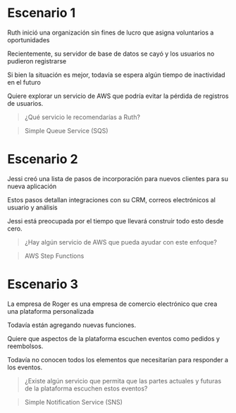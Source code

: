 # Escenario 1

Ruth inició una organización sin fines de lucro que asigna voluntarios a oportunidades

Recientemente, su servidor de base de datos se cayó y los usuarios no pudieron registrarse

Si bien la situación es mejor, todavía se espera algún tiempo de inactividad en el futuro

Quiere explorar un servicio de AWS que podría evitar la pérdida de registros de usuarios.

>¿Qué servicio le recomendarías a Ruth?

>Simple Queue Service (SQS)

# Escenario 2

Jessi creó una lista de pasos de incorporación para nuevos clientes para su nueva aplicación

Estos pasos detallan integraciones con su CRM, correos electrónicos al usuario y análisis

Jessi está preocupada por el tiempo que llevará construir todo esto desde cero.

>¿Hay algún servicio de AWS que pueda ayudar con este enfoque?

> AWS Step Functions 

# Escenario 3

La empresa de Roger es una empresa de comercio electrónico que crea una plataforma personalizada

Todavía están agregando nuevas funciones.

Quiere que aspectos de la plataforma escuchen eventos como pedidos y reembolsos.

Todavía no conocen todos los elementos que necesitarían para responder a los eventos.

>¿Existe algún servicio que permita que las partes actuales y futuras de la plataforma escuchen estos eventos?

> Simple Notification Service (SNS) 